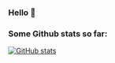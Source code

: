 ### Hello 👋

### Some Github stats so far:
[![GitHub stats](https://github-readme-stats.vercel.app/api?username=LouisBenedict&show_icons=true&theme=maroongold)](https://github.com/LouisBenedict/github-readme-stats)

<!--
- 🔭 I’m currently working on ...
- 💬 Ask me about ...
- 📫 How to reach me: ...
- ⚡ Fun fact: ...
-->
